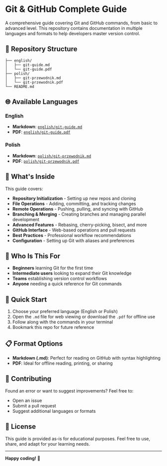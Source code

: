 # Git & GitHub Complete Guide

A comprehensive guide covering Git and GitHub commands, from basic to advanced level. This repository contains documentation in multiple languages and formats to help developers master version control.

## 📁 Repository Structure

```
├── english/
│   ├── git-guide.md
│   └── git-guide.pdf
├── polish/
│   ├── git-przewodnik.md
│   └── git-przewodnik.pdf
└── README.md
```

## 🌐 Available Languages

### English
- **Markdown**: [`english/git-guide.md`](english/git-guide.md)
- **PDF**: [`english/git-guide.pdf`](english/git-guide.pdf)

### Polish
- **Markdown**: [`polish/git-przewodnik.md`](polish/git-przewodnik.md)
- **PDF**: [`polish/git-przewodnik.pdf`](polish/git-przewodnik.pdf)

## 📖 What's Inside

This guide covers:

- **Repository Initialization** - Setting up new repos and cloning
- **File Operations** - Adding, committing, and tracking changes
- **Remote Operations** - Pushing, pulling, and syncing with GitHub
- **Branching & Merging** - Creating branches and managing parallel development
- **Advanced Features** - Rebasing, cherry-picking, bisect, and more
- **GitHub Interface** - Web-based operations and pull requests
- **Best Practices** - Professional workflow recommendations
- **Configuration** - Setting up Git with aliases and preferences

## 🎯 Who Is This For

- **Beginners** learning Git for the first time
- **Intermediate users** looking to expand their Git knowledge
- **Teams** establishing version control workflows
- **Anyone** needing a quick reference for Git commands

## 🚀 Quick Start

1. Choose your preferred language (English or Polish)
2. Open the `.md` file for web viewing or download the `.pdf` for offline use
3. Follow along with the commands in your terminal
4. Bookmark this repo for future reference

## 📋 Format Options

- **Markdown (.md)**: Perfect for reading on GitHub with syntax highlighting
- **PDF**: Ideal for offline reading, printing, or sharing

## 🤝 Contributing

Found an error or want to suggest improvements? Feel free to:
- Open an issue
- Submit a pull request
- Suggest additional languages or formats

## 📄 License

This guide is provided as-is for educational purposes. Feel free to use, share, and adapt for your learning needs.

---

**Happy coding!** 🎉
